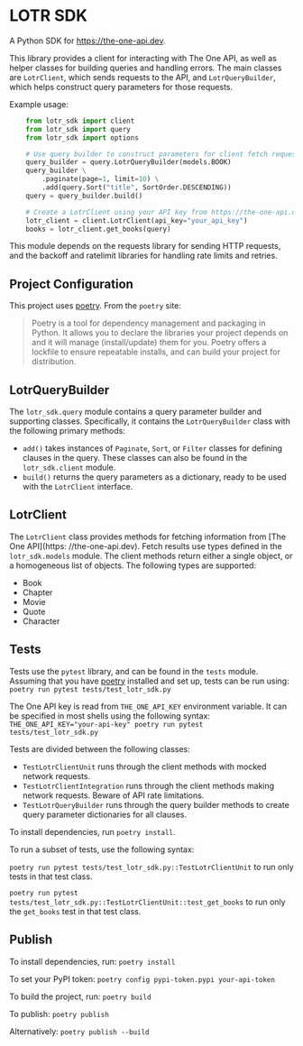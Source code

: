 # LOTR SDK

A Python SDK for https://the-one-api.dev.

This library provides a client for interacting with The One API, as well as
helper classes for building queries and handling errors. The main classes
are `LotrClient`, which sends requests to the API, and `LotrQueryBuilder`, which
helps construct query parameters for those requests.

Example usage:

```python
    from lotr_sdk import client
    from lotr_sdk import query
    from lotr_sdk import options

    # Use query builder to construct parameters for client fetch requests.
    query_builder = query.LotrQueryBuilder(models.BOOK)
    query_builder \
        .paginate(page=1, limit=10) \
        .add(query.Sort("title", SortOrder.DESCENDING))
    query = query_builder.build()

    # Create a LotrClient using your API key from https://the-one-api.dev.
    lotr_client = client.LotrClient(api_key="your_api_key")
    books = lotr_client.get_books(query)
```

This module depends on the requests library for sending HTTP requests, and
the backoff and ratelimit libraries for handling rate limits and retries.

## Project Configuration

This project uses [poetry](https://python-poetry.org/docs/). From the `poetry` site:

> Poetry is a tool for dependency management and packaging in Python. It allows you to declare the
> libraries your project depends on and it will manage (install/update) them for you. Poetry offers
> a lockfile to ensure repeatable installs, and can build your project for distribution.

## LotrQueryBuilder

The `lotr_sdk.query` module contains a query parameter builder and supporting classes. Specifically,
it contains the `LotrQueryBuilder` class with the following primary methods:

- `add()` takes instances of `Paginate`, `Sort`, or `Filter` classes for defining clauses in the
  query. These classes can also be found in the `lotr_sdk.client` module.
- `build()` returns the query parameters as a dictionary, ready to be used with the `LotrClient`
  interface.

## LotrClient

The `LotrClient` class provides methods for fetching information from [The One API](https:
//the-one-api.dev). Fetch results use types defined in the `lotr_sdk.models` module. The client
methods return either a single object, or a homogeneous list of objects. The following types are
supported:

- Book
- Chapter
- Movie
- Quote
- Character

## Tests

Tests use the `pytest` library, and can be found in the `tests` module. Assuming that you have
[poetry](https://python-poetry.org/docs/) installed and set up, tests can be run using:
`poetry run pytest tests/test_lotr_sdk.py`

The One API key is read from `THE_ONE_API_KEY` environment variable. It can be specified in most
shells using the following syntax:
`THE_ONE_API_KEY="your-api-key" poetry run pytest tests/test_lotr_sdk.py`

Tests are divided between the following classes:

- `TestLotrClientUnit` runs through the client methods with mocked network requests.
- `TestLotrClientIntegration` runs through the client methods making network requests. Beware of API
  rate limitations.
- `TestLotrQueryBuilder` runs through the query builder methods to create query parameter
  dictionaries for all clauses.

To install dependencies, run `poetry install`.

To run a subset of tests, use the following syntax:

`poetry run pytest tests/test_lotr_sdk.py::TestLotrClientUnit` to run only tests in that test class.

`poetry run pytest tests/test_lotr_sdk.py::TestLotrClientUnit::test_get_books` to run only the
`get_books` test in that test class.

## Publish
To install dependencies, run:
```poetry install```

To set your PyPI token:
```poetry config pypi-token.pypi your-api-token```

To build the project, run:
```poetry build```

To publish:
```poetry publish```

Alternatively:
```poetry publish --build```
